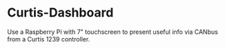 # Curtis-Dashboard
Use a Raspberry Pi with 7" touchscreen to present useful info via CANbus from a Curtis 1239 controller.
